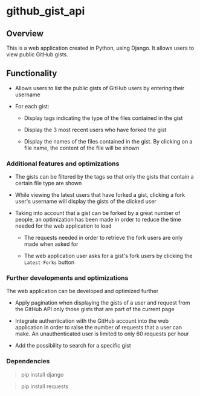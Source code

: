 # github_gist_api

<h2>Overview</h2>
This is a web application created in Python, using Django. It allows users to view public GitHub gists.

<h2>Functionality</h2>

* Allows users to list the public gists of GitHub users by entering their username

* For each gist:

    * Display tags indicating the type of the files contained in the gist

    * Display the 3 most recent users who have forked the gist

    * Display the names of the files contained in the gist.
      By clicking on a file name, the content of the file will be shown

<h3>Additional features and optimizations</h3>

* The gists can be filtered by the tags so that only the gists that contain a certain file type are shown

* While viewing the latest users that have forked a gist,
  clicking a fork user's username will display the gists of the clicked user

* Taking into account that a gist can be forked by a great number of people,
  an optimization has been made in order to reduce the time needed for the web application to load

    * The requests needed in order to retrieve the fork users are only made when asked for

    * The web application user asks for a gist's fork users by clicking the ``Latest Forks`` button

<h3>Further developments and optimizations</h3>

The web application can be developed and optimized further

* Apply pagination when displaying the gists of a user and
  request from the GitHub API only those gists that are part of the current page

* Integrate authentication with the GitHub account into the web application
  in order to raise the number of requests that a user can make.
  An unauthenticated user is limited to only 60 requests per hour

* Add the possibility to search for a specific gist

<h3>Dependencies</h3>

> pip install django

> pip install requests
